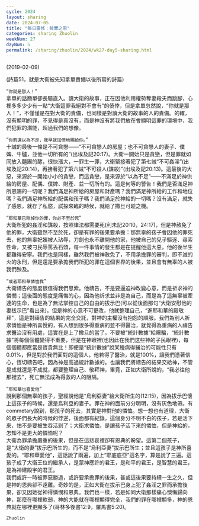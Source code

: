 ```yaml
---
cycle: 2024
layout: sharing
date: 2024-07-05
title: "每日靈修：赦罪之恩"
categories: sharing Zhuolin
weekNum: 27
dayNum: 5
permalink: /sharing/zhuolin/2024/wk27-day5-sharing.html
---
```

(2019-02-09)

(詩篇51，就是大衛被先知拿單責備以後所寫的詩篇)  

“`你就是那人！`”    
拿單的話簡單卻長驅直入。讀大衛的故事，正在因他利用權勢奪妻殺夫而跳腳，心裡多多少少有一點“大衛這罪我絕對不會有”的僥倖，但是拿單忽然說，“你就是那人！”，不僅僅是在對大衛的責備，也同樣是對讀大衛的故事的人的責備。的確，沒有顯明的罪，不見得是真沒有，而是神沒有將我們放在會顯明這罪的環境中，我們犯罪的潛能，超過我們的想像。  

“`你若還以為不足，我早就加倍地賜給你。`”    
十誡的最後一條是不可貪戀——“不可貪戀人的房屋；也不可貪戀人的妻子、僕婢、牛驢，並他一切所有的”(出埃及記20:17)。大衛一開始只是貪戀，但是罪就如同放入麵團的酵，很快漲大，一罪生一罪，大衛緊接著犯了第七誡“不可姦淫”(出埃及記20:14)，再接著犯了第六誡“不可殺人(謀殺)”(出埃及記20:13)。這最後的大惡，來源於一開始小小的貪戀，而這貪戀，是來源於“以為不足”——不滿足於神供給的房屋、配偶、僕婢、財產、並一切所有的。這是何等的警告！我們是否滿足神所恩賜的一切呢？我們滿足神所給的房屋和財產嗎？我們滿足神所給的工作和地位嗎？我們滿足神所給的配偶和孩子嗎？我們滿足於神給的一切嗎？沒有滿足，就失了感恩，就存了私慾，試探來臨的時候，就給了撒旦可趁之機。  

“`耶和華已除掉你的罪，你必不至於死`”    
大衛所犯的姦淫和謀殺，按照律法都需要死(利未記20:10，24:17)，但是神赦免了他的罪，大衛雖然不至於死，卻是有罪的後果要承擔：那無辜的孩子會因他的罪死去，他的無辜妃嬪被人玷辱，刀劍也永不離開他的家，他被自己的兒子驅逐、尋索性命，又被刁民辱罵丟石頭，每一件事情的發生都是在提醒他這大惡，他的後半生都難得安寧。我們也是同樣，雖然我們被神赦免了，不用承擔罪的審判，即不滅的火的永刑，但是還是要承擔我們所犯的罪在這個世界的後果，並且會有無辜的人被我們殃及。  

“`或者耶和華憐恤我`”    
大衛禱告的態度很值得我們思索。他禱告，不是要逼迫神改變心意，而是祈求神的憐憫；這後面的態度是痛悔的心，因為他祈求並非是為自己，而是為了這無辜被牽連的生命，也是為了無法掌控自己的自由的拔示巴(可以從後面那句“大衛安慰他的妻拔示巴”看出來)。但是神的心意不可更改，他就整理自己，“進耶和華的殿敬拜”，這是對禱告的結果的完全交託，對神的主權沒有抱怨的順服。我們為別人祈求憐恤是神所喜悅的，有人想到很多得重病的並不得醫治，就覺得為重病的人禱告求醫治沒有用處，這實在是上了撒旦的當了。不要被“統計數據”給矇騙，“統計數據”將每個個體變得不重要，但是在神眼裡(也因此在我們这些神的子民眼裡)，每個個體都應當是寶貴無比！即便是“統計數據”說某種病得醫治的可能性只有0.01%，但是對於我們面對的這個人，他若得了醫治，就是100%，讓我們憑著信心，恆切禱告吧，因為神是高過統計數據的。也讓我們將禱告的結果交給神，不管是成就還是不成就，都要整理自己、敬拜神，畢竟，正如大衛所說的，“我必往他那裡去”，死亡無法成為得救的人的阻隔。  

“`耶和華也喜愛他`”    
說到那個無辜的孩子，聖經說他是“烏利亞妻”給大衛所生的(12:15)，因為拔示巴懷上這孩子的時候，還是烏利亞的妻子。罪在神的面前分分明明，沒有灰色地帶。有commetary說到，那孩子的死去，其實是神對他的憐恤。想一想也有道理，大衛的眾子們長大的時候的悖逆，後面都有紀錄，這個身分不明不白的孩子，若是活下來，怕不是要被生吞活剝了；大衛求憐恤，是讓孩子活下來的憐恤，但是神給的，怎知不是更大的憐恤呢？    
大衛為罪承擔嚴重的後果，但是在這悲哀裡卻有恩典的盼望。這第二個孩子，是“大衛的妻”拔示巴所生的，而不是“烏利亞妻”拔示巴所生；並且這孩子是神所喜愛的。“耶和華愛他”，這話說了兩遍，加上“耶底底亞”這名字，算是說了三遍。這孩子成了大衛王位的繼承人，是蒙神應許的君王，是和平的君王，是智慧的君王，是為神建殿宇的君王。    
我們或許一時被罪惡勝過，或許要承擔罪的後果，甚或這後果要持續一生之久，但是神的恩典卻不遠離。奇妙的是，正如大衛在拔示巴身上犯了姦淫之罪而承擔後果，卻又因她從神得憐憫和恩典。我們也一樣，若是如同大衛那樣痛心懊悔歸向神，那麼在哪裡軟弱，神的大能就在哪裡顯得完全，我們的罪在哪裡顯多，神的恩典就在哪裡更顯多了(哥林多後書12:9，羅馬書5:20)。  

`Zhuolin`  
